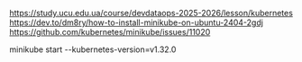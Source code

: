 https://study.ucu.edu.ua/course/devdataops-2025-2026/lesson/kubernetes
https://dev.to/dm8ry/how-to-install-minikube-on-ubuntu-2404-2gdj
https://github.com/kubernetes/minikube/issues/11020

minikube start --kubernetes-version=v1.32.0 